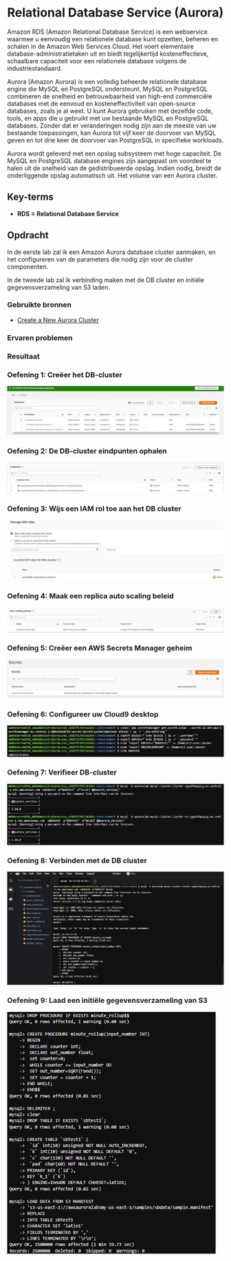 # Relational Database Service (Aurora)
Amazon RDS (Amazon Relational Database Service) is een webservice waarmee u eenvoudig een relationele database kunt opzetten, beheren en schalen in de Amazon Web Services Cloud. Het voert elementaire database-administratietaken uit en biedt tegelijkertijd kosteneffectieve, schaalbare capaciteit voor een relationele database volgens de industriestandaard.

Aurora (Amazon Aurora) is een volledig beheerde relationele database engine die MySQL en PostgreSQL ondersteunt. MySQL en PostgreSQL combineren de snelheid en betrouwbaarheid van high-end commerciële databases met de eenvoud en kosteneffectiviteit van open-source databases, zoals je al weet. U kunt Aurora gebruiken met dezelfde code, tools, en apps die u gebruikt met uw bestaande MySQL en PostgreSQL databases. Zonder dat er veranderingen nodig zijn aan de meeste van uw bestaande toepassingen, kan Aurora tot vijf keer de doorvoer van MySQL geven en tot drie keer de doorvoer van PostgreSQL in specifieke workloads.

Aurora wordt geleverd met een opslag subsysteem met hoge capaciteit. De MySQL en PostgreSQL database engines zijn aangepast om voordeel te halen uit de snelheid van de gedistribueerde opslag. Indien nodig, breidt de onderliggende opslag automatisch uit. Het volume van een Aurora cluster.
## Key-terms

- **RDS = Relational Database Service**

## Opdracht

In de eerste lab zal ik een Amazon Aurora database cluster aanmaken, en het configureren van de parameters die nodig zijn voor de cluster componenten.

In de tweede lab zal ik verbinding maken met de DB cluster en initiële gegevensverzameling van S3 laden.
### Gebruikte bronnen

- [Create a New Aurora Cluster](https://awsauroralabsmy.com/provisioned/create/)

### Ervaren problemen

### Resultaat

### Oefening 1: Creëer het DB-cluster

![](../00_includes/dbcluster.JPG)

### Oefening 2: De DB-cluster eindpunten ophalen

![](../00_includes/endpoints.JPG)

### Oefening 3: Wijs een IAM rol toe aan het DB cluster

![](../00_includes/dbrole.JPG)

### Oefening 4: Maak een replica auto scaling beleid

![](../00_includes/autoscale.JPG)

### Oefening 5: Creëer een AWS Secrets Manager geheim

![](../00_includes/secret.JPG)

### Oefening 6: Configureer uw Cloud9 desktop

![](../00_includes/cloud9.JPG)

### Oefening 7: Verifieer DB-cluster

![](../00_includes/dbclusterverified.JPG)

### Oefening 8: Verbinden met de DB cluster

![](../00_includes/connecteddb.JPG)

### Oefening 9: Laad een initiële gegevensverzameling van S3

![](../00_includes/datasets3.JPG)